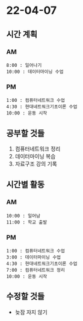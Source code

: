 # 22-04-07

## 시간 계획

### AM
    8:00 : 일어나기
    10:00 : 데이터마이닝 수업

### PM
    1:00 : 컴퓨터네트워크 수업
    4:30 : 현대네트워크기초이론 수업
    10:00 : 운동 시작

## 공부할 것들
1. 컴퓨터네트워크 정리
2. 데이터마이닝 복습
3. 자료구조 강의 기록

## 시간별 활동

### AM
    10:00 : 일어남
    11:00 : 학교 출발

### PM
    1:00 : 컴퓨터네트워크 수업
    3:00 : 데이터마이닝 수업
    4:30 : 현대네트워크기초이론 수업
    7:00 : 컴퓨터네트워크 정리
    10:00 : 운동 시작

## 수정할 것들
- 늦잠 자지 않기